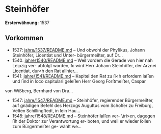 # Steinhöfer

**Ersterwähnung:** 1537

## Vorkommen
- 1537: [jahre/1537/README.md](../jahre/1537/README.md) – Und obwohl
der Phyſikus, Johann Steinhöfer, Licentiat und Unter-
bürgermeiſter, auf Dr...
- 1540: [jahre/1540/README.md](../jahre/1540/README.md) – Weil vordem die Gerade von hier nah Leipzig ver-
abfolgt worden, ſo wird Herr Johann Steinhöfer, der
Arznei Licentiat, dur<h den Rat allhier...
- 1541: [jahre/1541/README.md](../jahre/1541/README.md) – Kapitel den Rat zu ſi<h erfordern laſſen und ſind in
loco capitulari geſeſſen Herr Georg Forſtmeiſter, Caspar

von Wißberg, Bernhard von Dra...
- 1547: [jahre/1547/README.md](../jahre/1547/README.md) – Steinhöfer, regierender Bürgermeiſter,
auf gnädigen Befehl des Herzogs Auguſtus vom Schoſſer
zu Freiburg, Velten Schillingſtedt, in ſein Hau...
- 1548: [jahre/1548/README.md](../jahre/1548/README.md) – Steinhöfer laſſen ver-
\tri>en, dagegen ſih der Doktor zur Verantwortung er-
boten, und weil er wieder ſollen zum Bürgermeiſter ge-
wählt we...
